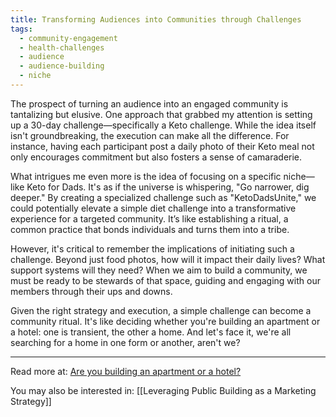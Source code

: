 ```yaml
---
title: Transforming Audiences into Communities through Challenges
tags:
  - community-engagement
  - health-challenges
  - audience
  - audience-building
  - niche
---
```

The prospect of turning an audience into an engaged community is tantalizing but elusive. One approach that grabbed my attention is setting up a 30-day challenge—specifically a Keto challenge. While the idea itself isn't groundbreaking, the execution can make all the difference. For instance, having each participant post a daily photo of their Keto meal not only encourages commitment but also fosters a sense of camaraderie.

What intrigues me even more is the idea of focusing on a specific niche—like Keto for Dads. It's as if the universe is whispering, "Go narrower, dig deeper." By creating a specialized challenge such as "KetoDadsUnite," we could potentially elevate a simple diet challenge into a transformative experience for a targeted community. It’s like establishing a ritual, a common practice that bonds individuals and turns them into a tribe.

However, it's critical to remember the implications of initiating such a challenge. Beyond just food photos, how will it impact their daily lives? What support systems will they need? When we aim to build a community, we must be ready to be stewards of that space, guiding and engaging with our members through their ups and downs.

Given the right strategy and execution, a simple challenge can become a community ritual. It's like deciding whether you're building an apartment or a hotel: one is transient, the other a home. And let's face it, we're all searching for a home in one form or another, aren't we?

----

Read more at: [Are you building an apartment or a hotel?](https://latecheckout.substack.com/p/are-you-building-an-apartment-or)

You may also be interested in: [[Leveraging Public Building as a Marketing Strategy]]